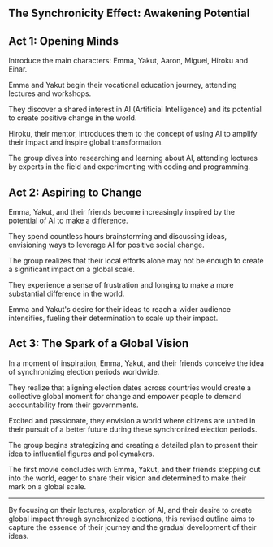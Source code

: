 ## The Synchronicity Effect: Awakening Potential

## Act 1: Opening Minds

Introduce the main characters: Emma, Yakut, Aaron, Miguel, Hiroku and Einar.

Emma and Yakut begin their vocational education journey, attending lectures and workshops.

They discover a shared interest in AI (Artificial Intelligence) and its potential to create positive change in the world.

Hiroku, their mentor, introduces them to the concept of using AI to amplify their impact and inspire global transformation.

The group dives into researching and learning about AI, attending lectures by experts in the field and experimenting with coding and programming.

## Act 2: Aspiring to Change

Emma, Yakut, and their friends become increasingly inspired by the potential of AI to make a difference.

They spend countless hours brainstorming and discussing ideas, envisioning ways to leverage AI for positive social change.

The group realizes that their local efforts alone may not be enough to create a significant impact on a global scale.

They experience a sense of frustration and longing to make a more substantial difference in the world.

Emma and Yakut's desire for their ideas to reach a wider audience intensifies, fueling their determination to scale up their impact.

##  Act 3: The Spark of a Global Vision


In a moment of inspiration, Emma, Yakut, and their friends conceive the idea of synchronizing election periods worldwide.

They realize that aligning election dates across countries would create a collective global moment for change and empower people to demand accountability from their governments.

Excited and passionate, they envision a world where citizens are united in their pursuit of a better future during these synchronized election periods.

The group begins strategizing and creating a detailed plan to present their idea to influential figures and policymakers.

The first movie concludes with Emma, Yakut, and their friends stepping out into the world, eager to share their vision and determined to make their mark on a global scale.

---
By focusing on their lectures, exploration of AI, and their desire to create global impact through synchronized elections, this revised outline aims to capture the essence of their journey and the gradual development of their ideas.
